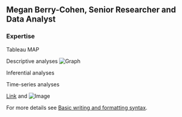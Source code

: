 ## Megan Berry-Cohen, Senior Researcher and Data Analyst

### Expertise

Tableau 
MAP

Descriptive analyses
![Graph](/meganberrycohen.github.io/assets/Picture1.png)

Inferential analyses 

Time-series analyses 


[Link](url) and ![Image](src)

For more details see [Basic writing and formatting syntax](https://docs.github.com/en/github/writing-on-github/getting-started-with-writing-and-formatting-on-github/basic-writing-and-formatting-syntax).
